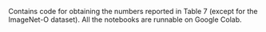 Contains code for obtaining the numbers reported in Table 7 (except for the ImageNet-O dataset). All the
notebooks are runnable on Google Colab.